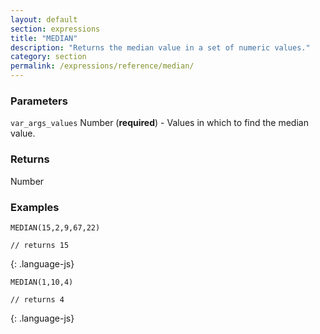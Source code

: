 ```yaml
---
layout: default
section: expressions
title: "MEDIAN"
description: "Returns the median value in a set of numeric values."
category: section
permalink: /expressions/reference/median/
---
```


### Parameters

`var_args_values` Number (__required__) - Values in which to find the median value.

### Returns

Number

### Examples

~~~
MEDIAN(15,2,9,67,22)

// returns 15
~~~
{: .language-js}


~~~
MEDIAN(1,10,4)

// returns 4
~~~
{: .language-js}
